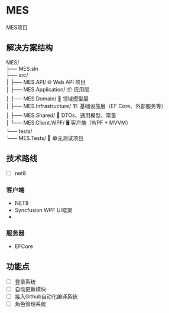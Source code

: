 # MES
MES项目

## 解决方案结构

MES/  
├── MES.sln  
├── src/  
│   ├── MES.API/                  🌐 Web API 项目  
│   ├── MES.Application/         📦 应用层  
│   ├── MES.Domain/              🧠 领域模型层  
│   ├── MES.Infrastructure/      🏗️ 基础设施层（EF Core、外部服务等）  
│   ├── MES.Shared/              🔗 DTOs、通用模型、常量  
│   └── MES.Client.WPF/          🖥️ 客户端（WPF + MVVM）  
└── tests/  
└── MES.Tests/               🧪 单元测试项目  

## 技术路线

- [ ] net8

### 客户端

- NET8
- Syncfusion WPF UI框架
- 

### 服务器

- EFCore

## 功能点

- [ ] 登录系统
- [ ] 自动更新模块
- [ ] 接入Github自动化编译系统
- [ ] 角色管理系统